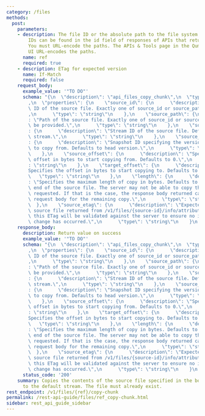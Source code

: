 ```yaml
---
category: /files
methods:
  post:
    parameters:
    - description: The file ID or the absolute path to the file system object. File
        IDs can be found in the id field of responses of APIs that return file attributes.
        You must URL-encode the paths. The APIs & Tools page in the Qumulo Core Web
        UI URL-encodes the paths.
      name: ref
      required: true
    - description: ETag for expected version
      name: If-Match
      required: false
    request_body:
      example_value: '"TO DO"'
      schema: "{\n  \"description\": \"api_files_copy_chunk\",\n  \"type\": \"object\"\
        ,\n  \"properties\": {\n    \"source_id\": {\n      \"description\": \"File\
        \ ID of the source file. Exactly one of source_id or source_path must be provided.\"\
        ,\n      \"type\": \"string\"\n    },\n    \"source_path\": {\n      \"description\"\
        : \"Path of the source file. Exactly one of source_id or source_path must\
        \ be provided.\",\n      \"type\": \"string\"\n    },\n    \"source_stream_id\"\
        : {\n      \"description\": \"Stream ID of the source file. Defaults to default\
        \ stream.\",\n      \"type\": \"string\"\n    },\n    \"source_snapshot\"\
        : {\n      \"description\": \"Snapshot ID specifying the version of the file\
        \ to copy from. Defaults to head version.\",\n      \"type\": \"number\"\n\
        \    },\n    \"source_offset\": {\n      \"description\": \"Specifies the\
        \ offset in bytes to start copying from. Defaults to 0.\",\n      \"type\"\
        : \"string\"\n    },\n    \"target_offset\": {\n      \"description\": \"\
        Specifies the offset in bytes to start copying to. Defaults to 0.\",\n   \
        \   \"type\": \"string\"\n    },\n    \"length\": {\n      \"description\"\
        : \"Specifies the maximum length of copy in bytes. Defaults to copy to the\
        \ end of the source file. The server may not be able to copy the entire length\
        \ requested. If that is the case, the response body returned can be used as\
        \ request body for the remaining copy.\",\n      \"type\": \"string\"\n  \
        \  },\n    \"source_etag\": {\n      \"description\": \"Expected ETag of the\
        \ source file returned from /v1/files/{source-id}/info/attributes. If provided,\
        \ this ETag will be validated against the server to ensure no intermediate\
        \ change has occurred.\",\n      \"type\": \"string\"\n    }\n  }\n}"
    response_body:
      description: Return value on success
      example_value: '"TO DO"'
      schema: "{\n  \"description\": \"api_files_copy_chunk\",\n  \"type\": \"object\"\
        ,\n  \"properties\": {\n    \"source_id\": {\n      \"description\": \"File\
        \ ID of the source file. Exactly one of source_id or source_path must be provided.\"\
        ,\n      \"type\": \"string\"\n    },\n    \"source_path\": {\n      \"description\"\
        : \"Path of the source file. Exactly one of source_id or source_path must\
        \ be provided.\",\n      \"type\": \"string\"\n    },\n    \"source_stream_id\"\
        : {\n      \"description\": \"Stream ID of the source file. Defaults to default\
        \ stream.\",\n      \"type\": \"string\"\n    },\n    \"source_snapshot\"\
        : {\n      \"description\": \"Snapshot ID specifying the version of the file\
        \ to copy from. Defaults to head version.\",\n      \"type\": \"number\"\n\
        \    },\n    \"source_offset\": {\n      \"description\": \"Specifies the\
        \ offset in bytes to start copying from. Defaults to 0.\",\n      \"type\"\
        : \"string\"\n    },\n    \"target_offset\": {\n      \"description\": \"\
        Specifies the offset in bytes to start copying to. Defaults to 0.\",\n   \
        \   \"type\": \"string\"\n    },\n    \"length\": {\n      \"description\"\
        : \"Specifies the maximum length of copy in bytes. Defaults to copy to the\
        \ end of the source file. The server may not be able to copy the entire length\
        \ requested. If that is the case, the response body returned can be used as\
        \ request body for the remaining copy.\",\n      \"type\": \"string\"\n  \
        \  },\n    \"source_etag\": {\n      \"description\": \"Expected ETag of the\
        \ source file returned from /v1/files/{source-id}/info/attributes. If provided,\
        \ this ETag will be validated against the server to ensure no intermediate\
        \ change has occurred.\",\n      \"type\": \"string\"\n    }\n  }\n}"
      status_code: '200'
    summary: Copies the contents of the source file specified in the body of the request
      to the default stream. The file must already exist.
rest_endpoint: /v1/files/{ref}/copy-chunk
permalink: /rest-api-guide/files/ref_copy-chunk.html
sidebar: rest_api_guide_sidebar
---
```

